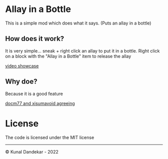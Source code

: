 # Allay in a Bottle

This is a simple mod which does what it says. (Puts an allay in a bottle)

## How does it work?

It is very simple... sneak + right click an allay to put it in a bottle.
Right click on a block with the "Allay in a Bottle" item to release the allay

[video showcase](https://youtu.be/BPuqE1X-vN0)

## Why doe?

Because it is a good feature

[docm77 and xisumavoid agreeing](https://www.youtube.com/clip/Ugkx6wkQZ17IWVnvSuL6fhBg5voR10-hA7uR)


# License

The code is licensed under the MIT license 

---

© Kunal Dandekar - 2022
